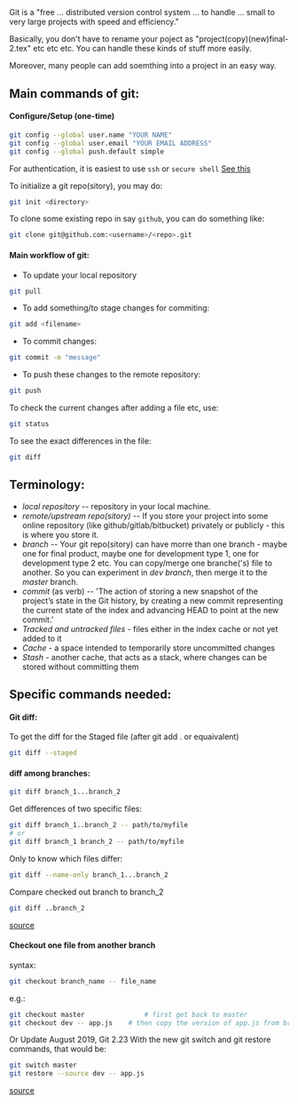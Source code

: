 ##

Git is a "free ... distributed version control system ... to handle ... small to very large projects with speed and efficiency."

Basically, you don't have to rename your poject as "project(copy)(new)final-2.tex" etc etc etc. You can handle these kinds of stuff more easily. 

Moreover, many people can add soemthing into a project in an easy way. 


## Main commands of git:

#### Configure/Setup (one-time)
```bash
git config --global user.name "YOUR NAME"
git config --global user.email "YOUR EMAIL ADDRESS"
git config --global push.default simple
```
For authentication, it is easiest to use `ssh` or `secure shell` [See this](https://docs.github.com/en/github/authenticating-to-github/connecting-to-github-with-ssh)


To initialize a git repo(sitory), you may do:
```bash
git init <directory>
```

To clone some existing repo in say `github`, you can do something like:
```bash
git clone git@github.com:<username>/<repo>.git
```



#### Main workflow of git:
- To update your local repository 
```bash 
git pull
```
- To add something/to stage changes for commiting: 
```bash 
git add <filename>
```
- To commit changes: 
```bash
git commit -m "message"
```
- To push these changes to the remote repository:
```bash
git push
```

To check the current changes after adding a file etc, use:
```bash
git status
```
To see the exact differences in the file:
```bash
git diff
```

## Terminology:
 - *local repository* -- repository in your local machine.
 - *remote/upstream repo(sitory)* -- If you store your project into some online repository (like github/gitlab/bitbucket) privately or publicly - this is where you store it. 
 - *branch* -- Your git repo(sitory) can have morre than one branch - maybe one for final product, maybe one for development type 1, one for development type 2 etc. You can copy/merge one branche('s) file to another. So you can experiment in *dev branch*, then merge it to the *master* branch.
 - *commit* (as verb) -- 'The action of storing a new snapshot of the project’s state in the Git history, by creating a new commit representing the current state of the index and advancing HEAD to point at the new commit.'
 - *Tracked and untracked files* - files either in the index cache or not yet added to it
 - *Cache* - a space intended to temporarily store uncommitted changes
 - *Stash* - another cache, that acts as a stack, where changes can be stored without committing them





## Specific commands needed:


#### Git diff:


To get the diff for the Staged file (after git add . or equaivalent)
```bash
git diff --staged
```



#### diff among branches:
```bash
git diff branch_1...branch_2
```

Get differences of two specific files:
```bash
git diff branch_1..branch_2 -- path/to/myfile
# or
git diff branch_1 branch_2 -- path/to/myfile
```

Only to know which files differ:
```bash
git diff --name-only branch_1...branch_2
```

Compare checked out branch to branch_2
```bash
git diff ..branch_2
```
[source](https://stackoverflow.com/q/9834689/16426739)





#### Checkout one file from another branch

syntax:
```bash
git checkout branch_name -- file_name
```
e.g.:
```bash
git checkout master               # first get back to master
git checkout dev -- app.js	  # then copy the version of app.js from branch "dev"
```
Or Update August 2019, Git 2.23
With the new git switch and git restore commands, that would be:
```bash
git switch master
git restore --source dev -- app.js
```
[source](https://stackoverflow.com/q/2364147/16426739)


